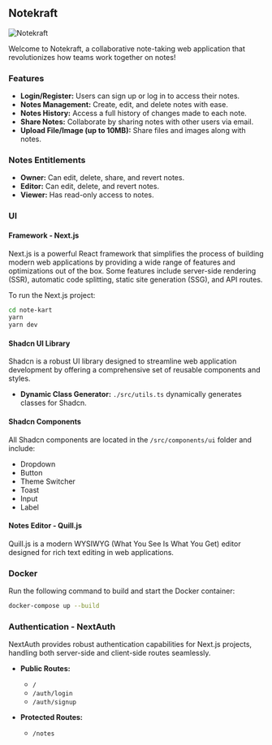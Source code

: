 ## Notekraft

![Notekraft](https://i.imgur.com/4qmGwzN.png)

Welcome to Notekraft, a collaborative note-taking web application that revolutionizes how teams work together on notes!

### Features

- **Login/Register:** Users can sign up or log in to access their notes.
- **Notes Management:** Create, edit, and delete notes with ease.
- **Notes History:** Access a full history of changes made to each note.
- **Share Notes:** Collaborate by sharing notes with other users via email.
- **Upload File/Image (up to 10MB):** Share files and images along with notes.

### Notes Entitlements

- **Owner:** Can edit, delete, share, and revert notes.
- **Editor:** Can edit, delete, and revert notes.
- **Viewer:** Has read-only access to notes.

### UI

#### Framework - Next.js

Next.js is a powerful React framework that simplifies the process of building modern web applications by providing a wide range of features and optimizations out of the box. Some features include server-side rendering (SSR), automatic code splitting, static site generation (SSG), and API routes.

To run the Next.js project:

```bash
cd note-kart
yarn
yarn dev
```

#### Shadcn UI Library

Shadcn is a robust UI library designed to streamline web application development by offering a comprehensive set of reusable components and styles.

- **Dynamic Class Generator:** `./src/utils.ts` dynamically generates classes for Shadcn.

#### Shadcn Components

All Shadcn components are located in the `/src/components/ui` folder and include:

- Dropdown
- Button
- Theme Switcher
- Toast
- Input
- Label

#### Notes Editor - Quill.js

Quill.js is a modern WYSIWYG (What You See Is What You Get) editor designed for rich text editing in web applications.

### Docker

Run the following command to build and start the Docker container:

```bash
docker-compose up --build
```

### Authentication - NextAuth

NextAuth provides robust authentication capabilities for Next.js projects, handling both server-side and client-side routes seamlessly.

- **Public Routes:**

  - `/`
  - `/auth/login`
  - `/auth/signup`

- **Protected Routes:**
  - `/notes`
